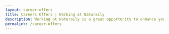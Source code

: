 ```yaml
---
layout: career-offers
title: Careers Offers | Working at Naturaily
description: Working at Naturaily is a great opportunity to enhance your skills and spend time with honest and open people. Join us, let's build great things together!
permalink: /career-offers
---
```

